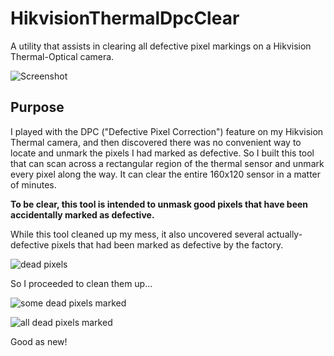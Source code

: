 # HikvisionThermalDpcClear
A utility that assists in clearing all defective pixel markings on a Hikvision Thermal-Optical camera.

![Screenshot](https://i.imgur.com/jio2XV1.png)

## Purpose

I played with the DPC ("Defective Pixel Correction") feature on my Hikvision Thermal camera, and then discovered there was no convenient way to locate and unmark the pixels I had marked as defective.  So I built this tool that can scan across a rectangular region of the thermal sensor and unmark every pixel along the way.  It can clear the entire 160x120 sensor in a matter of minutes.

**To be clear, this tool is intended to unmask good pixels that have been accidentally marked as defective.**

While this tool cleaned up my mess, it also uncovered several actually-defective pixels that had been marked as defective by the factory.

![dead pixels](https://i.imgur.com/EKdENbk.jpg)

So I proceeded to clean them up...

![some dead pixels marked](https://i.imgur.com/IpGyyIT.png)

![all dead pixels marked](https://i.imgur.com/nsEDeMc.png)

Good as new!
